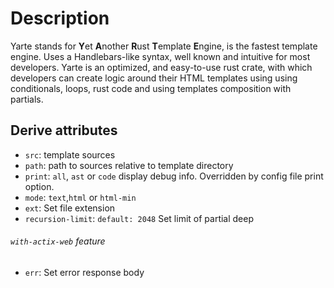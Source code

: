# Description

Yarte stands for **Y**et **A**nother **R**ust **T**emplate **E**ngine, 
is the fastest template engine. Uses a Handlebars-like syntax, 
well known and intuitive for most developers. Yarte is an optimized, and easy-to-use 
rust crate, with which developers can create logic around their 
HTML templates using using conditionals, loops, rust code 
and using templates composition with partials.

## Derive attributes
- `src`: template sources
- `path`: path to sources relative to template directory
- `print`: `all`, `ast` or `code` display debug info. Overridden by config file print option.
- `mode`: `text`,`html` or `html-min`
- `ext`: Set file extension
- `recursion-limit`: `default: 2048` Set limit of partial deep 
###### `with-actix-web` feature 
- `err`: Set error response body